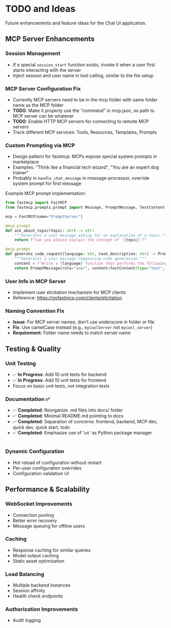 # TODO and Ideas

Future enhancements and feature ideas for the Chat UI application.

## MCP Server Enhancements

### Session Management
- If a special `session_start` function exists, invoke it when a user first starts interacting with the server
- Inject session and user name in tool calling, similar to the file setup

### MCP Server Configuration Fix
- Currently MCP servers need to be in the mcp folder with same folder name as the MCP folder
- **TODO**: Make it properly use the "command" in mcp.json, so path to MCP server can be whatever
- **TODO**: Enable HTTP MCP servers for connecting to remote MCP servers
- Track different MCP services: Tools, Resources, Templates, Prompts

### Custom Prompting via MCP
- Design pattern for fastmcp: MCPs expose special system prompts in marketplace
- Examples: "Think like a financial tech wizard", "You are an expert dog trainer"
- Probably in `handle_chat_message` in message-processor, override system prompt for first message

Example MCP prompt implementation:
```python
from fastmcp import FastMCP
from fastmcp.prompts.prompt import Message, PromptMessage, TextContent

mcp = FastMCP(name="PromptServer")

@mcp.prompt
def ask_about_topic(topic: str) -> str:
    """Generates a user message asking for an explanation of a topic."""
    return f"Can you please explain the concept of '{topic}'?"

@mcp.prompt
def generate_code_request(language: str, task_description: str) -> PromptMessage:
    """Generates a user message requesting code generation."""
    content = f"Write a {language} function that performs the following task: {task_description}"
    return PromptMessage(role="user", content=TextContent(type="text", text=content))
```

### User Info in MCP Server
- Implement user elicitation mechanism for MCP clients
- Reference: https://gofastmcp.com/clients/elicitation



### Naming Convention Fix
- **Issue**: For MCP server names, don't use underscore in folder or file
- **Fix**: Use camelCase instead (e.g., `myCoolServer` not `mycool_server`)
- **Requirement**: Folder name needs to match server name

## Testing & Quality

### Unit Testing
- ✅ **In Progress**: Add 10 unit tests for backend
- ✅ **In Progress**: Add 10 unit tests for frontend
- Focus on basic unit tests, not integration tests

### Documentation ✅
- ✅ **Completed**: Reorganize .md files into docs/ folder
- ✅ **Completed**: Minimal README.md pointing to docs
- ✅ **Completed**: Separation of concerns: frontend, backend, MCP dev, quick dev, quick start, todo
- ✅ **Completed**: Emphasize use of 'uv' as Python package manager

#

### Dynamic Configuration
- Hot reload of configuration without restart
- Per-user configuration overrides
- Configuration validation UI



## Performance & Scalability

### WebSocket Improvements
- Connection pooling
- Better error recovery
- Message queuing for offline users

### Caching
- Response caching for similar queries
- Model output caching
- Static asset optimization

### Load Balancing
- Multiple backend instances
- Session affinity
- Health check endpoints


### Authorization Improvements

- Audit logging

